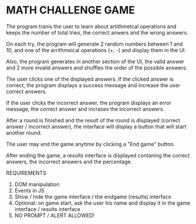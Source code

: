 # MATH CHALLENGE GAME

The program tranis the user to learn about artithmetcal operations and keeps the number of total tries, the correct anwers and the wrong answers.

On each try, the program will generate 2 random numbers between 1 and 10, and one of the arrithmeical operations (+, -) and display them in the UI.

Also, the program generates in another section of the UI, the valid answer and 2 more invalid answers and shuffles the order of the possible answers.

The user clicks one of the displayed answers. If the clicked answer is correct, the program displays a success message and increase the user correct answers.

If the user clicks the incorrect answer, the program displays an error message, the correct answer and incrases the incorrect answers.

After a round is finished and the result of the round is displayed (correct answer / incorrect answer), the interface will display a button that will start another round.

The user may end the game anytime by clicking a "End game" button. 

After ending the game, a results interface is displayed contaning the correct answers, the incorrect answers and the percentage.

REQUIREMENTS
1. DOM manipulation
2. Events in JS 
3. Show / hide the game interface / the endgame (results) interface
4. Optional: on game start, ask the user his name and display it in the game interface / results interface
5. NO PROMPT / ALERT ALLOWED!